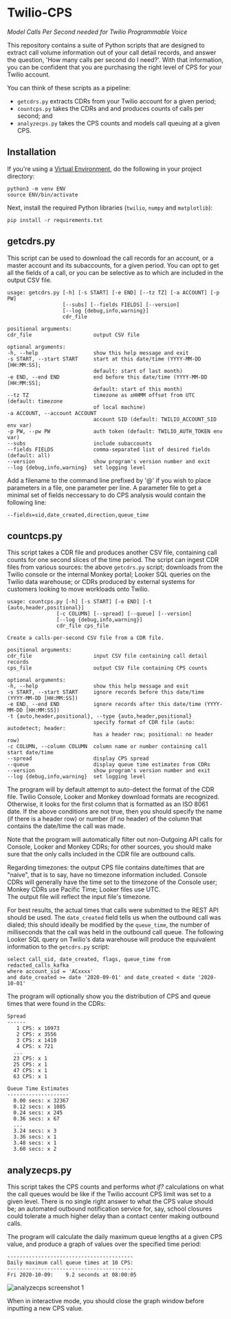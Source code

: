 # Twilio-CPS
_Model Calls Per Second needed for Twilio Programmable Voice_

This repository contains a suite of Python scripts that are designed to extract call volume information out of your call detail records, and answer the question, 'How many calls per second do I need?'.  With that information, you can be confident that you are purchasing the right level of CPS for your Twilio account.

You can think of these scripts as a pipeline:

- `getcdrs.py` extracts CDRs from your Twilio account for a given period;
- `countcps.py` takes the CDRs and and produces counts of calls per second; and 
- `analyzecps.py` takes the CPS counts and models call queuing at a given CPS.

## Installation
If you're using a [Virtual Environment](https://realpython.com/python-virtual-environments-a-primer/), do the following in your project directory:
```
python3 -m venv ENV
source ENV/bin/activate
```
Next, install the required Python libraries (`twilio`, `numpy` and `matplotlib`):
```
pip install -r requirements.txt
```

## getcdrs.py
This script can be used to download the call records for an account, or a master account and its subaccounts, for a given period.  You can opt to get all the fields of a call, or you can be selective as to which are included in the output CSV file.

```
usage: getcdrs.py [-h] [-s START] [-e END] [--tz TZ] [-a ACCOUNT] [-p PW]
                  [--subs] [--fields FIELDS] [--version]
                  [--log {debug,info,warning}]
                  cdr_file

positional arguments:
cdr_file                    output CSV file

optional arguments:
-h, --help                  show this help message and exit
-s START, --start START     start at this date/time (YYYY-MM-DD [HH:MM:SS];
                            default: start of last month)
-e END, --end END           end before this date/time (YYYY-MM-DD [HH:MM:SS];
                            default: start of this month)
--tz TZ                     timezone as ±HHMM offset from UTC (default: timezone
                            of local machine)
-a ACCOUNT, --account ACCOUNT
                            account SID (default: TWILIO_ACCOUNT_SID env var)
-p PW, --pw PW              auth token (default: TWILIO_AUTH_TOKEN env var)
--subs                      include subaccounts
--fields FIELDS             comma-separated list of desired fields (default: all)
--version                   show program's version number and exit
--log {debug,info,warning}  set logging level
```
Add a filename to the command line prefixed by '@' if you wish to place parameters in a file, one parameter per line.  A parameter file to get a minimal set of fields neccessary to do CPS analysis would contain the following line:

```
--fields=sid,date_created,direction,queue_time
```

## countcps.py
This script takes a CDR file and produces another CSV file, containing call counts for one second slices of the time period. The script can ingest CDR files from various sources: the above `getcdrs.py` script; downloads from the Twilio console or the internal Monkey portal; Looker SQL queries on the Twilio data warehouse; or CDRs produced by external systems for customers looking to move workloads onto Twilio.

```
usage: countcps.py [-h] [-s START] [-e END] [-t {auto,header,positional}]
                [-c COLUMN] [--spread] [--queue] [--version]
                [--log {debug,info,warning}]
                cdr_file cps_file

Create a calls-per-second CSV file from a CDR file.

positional arguments:
cdr_file                    input CSV file containing call detail records
cps_file                    output CSV file containing CPS counts

optional arguments:
-h, --help                  show this help message and exit
-s START, --start START     ignore records before this date/time (YYYY-MM-DD [HH:MM:SS])
-e END, --end END           ignore records after this date/time (YYYY-MM-DD [HH:MM:SS])
-t {auto,header,positional}, --type {auto,header,positional}
                            specify format of CDR file (auto: autodetect; header:
                            has a header row; positional: no header row)
-c COLUMN, --column COLUMN  column name or number containing call start date/time
--spread                    display CPS spread
--queue                     display queue time estimates from CDRs
--version                   show program's version number and exit
--log {debug,info,warning}  set logging level
```

The program will by default attempt to auto-detect the format of the CDR file.  Twilio
Console, Looker and Monkey download formats are recognized.  Otherwise, it looks for the 
first column that is formatted as an ISO 8061 date.  If the above conditions are not true, 
then you should specify the name (if there is a header row) or number (if no header) of 
the column that contains the date/time the call was made.

Note that the program will automatically filter out non-Outgoing API calls for Console, 
Looker and Monkey CDRs; for other sources, you should make sure that the only calls 
included in the CDR file are outbound calls.

Regarding timezones: the output CPS file contains date/times that are "naive", that is
to say, have no timezone information included.  Console CDRs will generally have the
time set to the timezone of the Console user; Monkey CDRs use Pacific Time; Looker files use UTC.  
The output file will reflect the input file's timezone.

For best results, the actual times that calls were submitted to the REST API should be used. The `date_created` field tells us when the outbound call was dialed; this should ideally be modified by the `queue_time`, the number of milliseconds that the call was held in the outbound call queue.  The following Looker SQL query on Twilio's data warehouse will produce the equivalent information to the `getcdrs.py` script:

```
select call_sid, date_created, flags, queue_time from redacted_calls_kafka
where account_sid = 'ACxxxx'
and date_created >= date '2020-09-01' and date_created < date '2020-10-01'
```
The program will optionally show you the distribution of CPS and queue times that were found in the CDRs:

```
Spread
------
   1 CPS: x 10973
   2 CPS: x 3556
   3 CPS: x 1410
   4 CPS: x 721
  ...
  23 CPS: x 1
  25 CPS: x 1
  47 CPS: x 1
  63 CPS: x 1

Queue Time Estimates
--------------------
  0.00 secs: x 32367
  0.12 secs: x 1085
  0.24 secs: x 245
  0.36 secs: x 67
  ...
  3.24 secs: x 3
  3.36 secs: x 1
  3.48 secs: x 1
  3.60 secs: x 2
```

## analyzecps.py
This script takes the CPS counts and performs _what if?_ calculations on what the call queues would be like if the Twilio account CPS limit was set to a given level.  There is no single right answer to what the CPS value should be; an automated outbound notification service for, say, school closures could tolerate a much higher delay than a contact center making outbound calls.  

The program will calculate the daily maximum queue lengths at a given CPS value, and produce a graph of values over the specified time period:

```
-----------------------------------------
Daily maximum call queue times at 10 CPS:
-----------------------------------------
Fri 2020-10-09:    9.2 seconds at 08:00:05
```
![analyzecps screenshot 1](https://github.com/RobWelbourn/Twilio-CPS/blob/master/images/analyzecps1.png)

When in interactive mode, you should close the graph window before inputting a new CPS value.